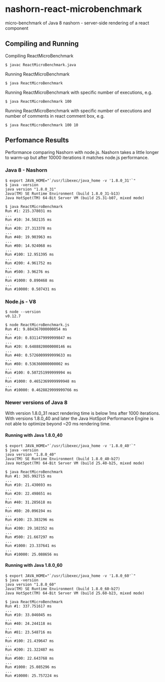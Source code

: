 # nashorn-react-microbenchmark
micro-benchmark of Java 8 nashorn - server-side rendering of a react component

## Compiling and Running
Compiling ReactMicroBenchmark
```
$ javac ReactMicroBenchmark.java
```
Running ReactMicroBenchmark
```
$ java ReactMicroBenchmark
```
Running ReactMicroBenchmark with specific number of executions, e.g.
```
$ java ReactMicroBenchmark 100
```
Running ReactMicroBenchmark with specific number of executions and number of comments in react comment box, e.g.
```
$ java ReactMicroBenchmark 100 10
```

## Perfomance Results
Performance comparing Nashorn with node.js. Nashorn takes a little longer to warm-up but after 10000 iterations it matches node.js performance.

### Java 8 - Nashorn
```
$ export JAVA_HOME="`/usr/libexec/java_home -v '1.8.0_31'`"
$ java -version
java version "1.8.0_31"
Java(TM) SE Runtime Environment (build 1.8.0_31-b13)
Java HotSpot(TM) 64-Bit Server VM (build 25.31-b07, mixed mode)

$ java ReactMicroBenchmark
Run #1: 215.378031 ms
...
Run #10: 34.502135 ms
...
Run #20: 27.313378 ms
...
Run #40: 19.903963 ms
...
Run #80: 14.924068 ms
...
Run #100: 12.951395 ms
...
Run #200: 4.961752 ms
...
Run #500: 3.96276 ms
...
Run #1000: 0.890468 ms
...
Run #10000: 0.507431 ms
```

### Node.js - V8
```
$ node --version
v0.12.7

$ node ReactMicroBenchmark.js
Run #1: 9.884367000000054 ms
...
Run #10: 0.8311479999999847 ms
...
Run #20: 0.6488820000000146 ms
...
Run #40: 0.5726009999999633 ms
...
Run #80: 0.536360000000002 ms
...
Run #100: 0.507251999999994 ms
...
Run #1000: 0.4652369999999948 ms
...
Run #10000: 0.4628829999999766 ms
```

### Newer versions of Java 8
With version 1.8.0_31 react rendering time is below 1ms after 1000 iterations.  With  versions 1.8.0_40 and later the Java HotSpot Performance Engine is not able to optimize beyond ~20 ms rendering time.

#### Running with Java 1.8.0_40
```
$ export JAVA_HOME="`/usr/libexec/java_home -v '1.8.0_40'`"
$ java -version
java version "1.8.0_40"
Java(TM) SE Runtime Environment (build 1.8.0_40-b27)
Java HotSpot(TM) 64-Bit Server VM (build 25.40-b25, mixed mode)

$ java ReactMicroBenchmark
Run #1: 365.992715 ms
...
Run #10: 21.430693 ms
...
Run #20: 22.498651 ms
...
Run #40: 31.285618 ms
...
Run #80: 20.096194 ms
...
Run #100: 23.383296 ms
...
Run #200: 29.102352 ms
...
Run #500: 21.667297 ms
...
Run #1000: 23.337641 ms
...
Run #10000: 25.088656 ms
```

#### Running with Java 1.8.0_60
```
$ export JAVA_HOME="`/usr/libexec/java_home -v '1.8.0_60'`"
$ java -version
java version "1.8.0_60"
Java(TM) SE Runtime Environment (build 1.8.0_60-b27)
Java HotSpot(TM) 64-Bit Server VM (build 25.60-b23, mixed mode)

$ java ReactMicroBenchmark
Run #1: 337.751617 ms
...
Run #10: 33.046045 ms
...
Run #40: 24.244118 ms
...
Run #81: 23.548716 ms
...
Run #100: 21.439647 ms
...
Run #200: 21.322487 ms
...
Run #500: 22.643768 ms
...
Run #1000: 25.085296 ms
...
Run #10000: 25.757224 ms
```
